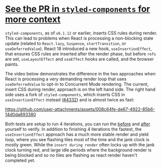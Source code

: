 # [See the PR in `styled-components` for more context](https://github.com/styled-components/styled-components/pull/4332)

`styled-components`, as of `v6.1.12` or earlier, inserts CSS rules during render. This can lead to problems when React is processing a non-blocking state update (related to `React.lazy`, `Suspense`, `startTransition`, or `useDeferredValue`). React 18 introduced a new hook, `useInsertionEffect`, that ensures CSS rules are inserted after the render phase, but before `refs` are set, `useLayoutEffect` and `useEffect` hooks are called, and the browser paints.

The video below demonstrates the difference in the two approaches when React is processing a very demanding render loop that uses `useDeferredValue` to opt-in to Concurrent Mode rendering. The current, insert CSS during render, approach is on the left hand side. The right hand side uses a fork of `styled-components`, which inserts CSS in `useInsertionEffect` instead ([#4332](https://github.com/styled-components/styled-components/pull/4332)) and is almost twice as fast:

https://github.com/user-attachments/assets/008c64fe-de67-4922-85b6-14d0da893380

Both tests are setup to run 4 iterations, you can run the [before](https://concurrent-styled-components.sanity.dev/?layoutTrashing=force&strategy=insert-during-render&maxIterations=4) and [after](https://concurrent-styled-components.sanity.dev/?layoutTrashing=force&strategy=use-insertion-effect&maxIterations=4) yourself to verify.
In addition to finishing 4 iterations the fastest, the `useInsertionEffect` approach has a much more stable render and yield loop, where you see flashing tiles most of the time and the jank clock is mostly green. While the `insert during render` often locks up with the jank clock turning red, and large idle periods where the background render is being blocked and so no tiles are flashing as react render haven't completed yet.
